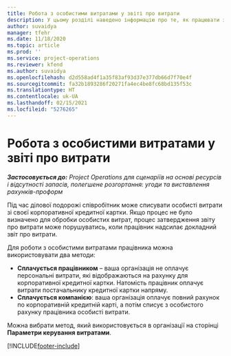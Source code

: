 ```yaml
---
title: Робота з особистими витратами у звіті про витрати
description: У цьому розділі наведено інформацію про те, як працювати з особистими витратами, понесеними працівниками під час подорожі для ділових цілей.
author: suvaidya
manager: tfehr
ms.date: 11/18/2020
ms.topic: article
ms.prod: ''
ms.service: project-operations
ms.reviewer: kfend
ms.author: suvaidya
ms.openlocfilehash: d2d558ad4f1a35f83af93d37e377db66d7f70e4f
ms.sourcegitcommit: fa32b1893286f20271fa4ec4be8fc68bd135f53c
ms.translationtype: HT
ms.contentlocale: uk-UA
ms.lasthandoff: 02/15/2021
ms.locfileid: "5276265"
---
```

# <a name="work-with-personal-expenses-on-an-expense-report"></a>Робота з особистими витратами у звіті про витрати

_**Застосовується до:** Project Operations для сценаріїв на основі ресурсів і відсутності запасів, полегшене розгортання: угоди та виставлення рахунків-проформ_

Під час ділової подорожі співробітник може списувати особисті витрати зі своєї корпоративної кредитної картки. Якщо процес не було визначено для обробки особистих витрат, процес затвердження звіту про витрати може порушуватись, коли працівник надсилає докладний звіт про витрати.

Для роботи з особистими витратами працівника можна використовувати два методи:

  - **Сплачується працівником** – ваша організація не оплачує персональні витрати, які відображаються на рахунку для корпоративної кредитної картки. Натомість працівник оплачує витрати постачальнику кредитної картки напряму. 
  - **Сплачується компанією**: ваша організація оплачує повний рахунок по корпоративній кредитній карті, а потім списує з особистого рахунку працівника особисті витрати.

Можна вибрати метод, який використовується в організації на сторінці **Параметри керування витратами**.


[!INCLUDE[footer-include](../includes/footer-banner.md)]